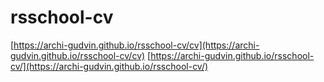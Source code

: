 # rsschool-cv

[https://archi-gudvin.github.io/rsschool-cv/cv](https://archi-gudvin.github.io/rsschool-cv/cv)
[https://archi-gudvin.github.io/rsschool-cv/](https://archi-gudvin.github.io/rsschool-cv/)
